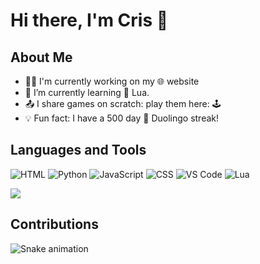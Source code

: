 # Hi there, I'm Cris 👋

## About Me
- 👩‍💻 I'm currently working on my 🌐 website
- 🌱 I’m currently learning 🌙 Lua.
- 📤 I share games on scratch: play them here: 🕹
- 💡 Fun fact: I have a 500 day 🦉 Duolingo streak!

## Languages and Tools
![HTML](https://img.shields.io/badge/-HTML-orange)
![Python](https://img.shields.io/badge/-Python-blue)
![JavaScript](https://img.shields.io/badge/-JavaScript-yellow)
![CSS](https://img.shields.io/badge/-CSS-blueviolet)
![VS Code](https://img.shields.io/badge/-VS%20Code-informational)
![Lua](https://img.shields.io/badge/-Lua-brightgreen)

![](https://komarev.com/ghpvc/?username=CrisMcCool) 

## Contributions
![Snake animation](https://github.com/CrisMcCool/CrisMcCool/blob/main/github-contribution-grid-snake.svg)


